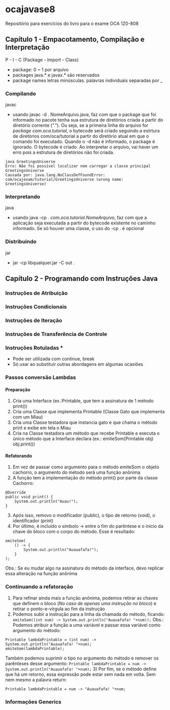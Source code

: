 # ocajavase8
Repositório para exercícios do livro para o exame OCA 1Z0-808

## Capítulo 1 - Empacotamento, Compilação e Interpretação
P - I - C (Package - Import - Class)
- package: 0 ~ 1 por arquivo
- packages java.* e javax.* são reservados
- package names letras minúsculas. palavras individuais separadas por _

### Compilando
javac
- usando javac -d . NomeArquivo.java, faz com que o package que foi informado no pacote tenha sua estrutura de diretórios
criada a partir do diretório corrente ("."). Ou seja, se a primeira linha
do arquivo for _package com.oca.tutorial_, o bytecode será criado  seguindo
a estrtura de diretórios com/oca/tutorial a partir do diretório atual em que o comando foi executado.
Quando o -d não é informado, o package é ignorado. O bytecode é criado. Ao interpretar o arquivo, vai haver um erro
pois a estrutura de diretórios não foi criada.

```
java GreetingsUniverse 
Erro: Não foi possível localizar nem carregar a classe principal GreetingsUniverse
Causada por: java.lang.NoClassDefFoundError: com/ocajexam/tutorial/GreetingsUniverse (wrong name: GreetingsUniverse)
```

### Interpretando
java
- usando java -cp . _com.oca.tutorial.NomeArquivo_, faz com que a aplicação seja executada
a partir do bytecode existente no caminho informado.
Se só houver uma classe, o uso do -cp . é opcional

### Distribuindo
jar
- jar -cp libqualquer.jar -C out .

## Capítulo 2 - Programando com Instruções Java
### Instruções de Atribuição

### Instruções Condicionais

### Instruções de Iteração

### Instruções de Transferência de Controle

### Instruções Rotuladas *
- Pode ser utilizada com continue, break
- Só usar ao substituir outras abordagens em algumas ocasiões



### Passos conversão Lambdas
#### Preparação
1) Cria uma Interface (ex.:Printable, que tem a assinatura de 1 método print())
2) Cria uma Classe que implementa Printable (Classe Gato que implementa com um Miau)
3) Cria uma Classe testadora que instancia gato e que chama o método print e exibe em tela o Miau
4) Cria na Classe testadora um método que recebe Printable e executa o único método que a Interface declara (ex.: emiteSom(Printable obj) obj.print())

#### Refatorando
1) Em vez de passar como argumento para o método emiteSom o objeto cachorro, o argumento do método será uma função anônima
2) A função tem a implementação do método print() por parte da classe Cachorro: 
```
@Override
public void print() {
    System.out.println("Auau!");
}
```
3) Após isso, removo o modificador (public), o tipo de retorno (void), o identificador (print)
4) Por último, é incluído o símbolo -> entre o fim do parêntese e o início da chave do bloco com o corpo do método. Esse é resultado:
```
emiteSom(
    () -> {
        System.out.println("Auauafafa!");
    }
);
```
Obs.: Se eu mudar algo na assinatura do método da interface, devo replicar essa alteração na função anônima

### Continuando a refatoração
1) Para refinar ainda mais a função anônima, podemos retirar as chaves que definem o bloco (*No caso de apenas uma instrução no bloco*) e retirar o ponto-e-vírgula ao fim da instrução
2) Podemos subir a instrução para a linha da chamada do método, ficando:
```emiteSom((int num) -> System.out.println("Auauafafa! "+num));```
Obs.: Podemos atribuir a função a uma variável e passar essa variável como argumento do método:
```
Printable lambdaPrintable = (int num) -> System.out.println("Auauafafa! "+num);
emiteSom(lambdaPrintable);
```
Também podemos suprimir o tipo no argumento do método e remover os parênteses desse argumento: ```Printable lambdaPrintable = num -> System.out.println("Auauafafa! "+num);```
3) Por fim, se o método define que há um retorno, essa expressão pode estar sem nada em volta. Sem nem mesmo a palavra return:
```
Printable lambdaPrintable = num -> "Auauafafa! "+num;
```

### Informações Generics
